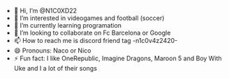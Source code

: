 - 👋 Hi, I’m @N1C0XD22
- 👀 I’m interested in videogames and football (soccer)
- 🌱 I’m currently learning programation
- 💞️ I’m looking to collaborate on Fc Barcelona or Google
- 📫 How to reach me is discord friend tag -n1c0v4z2420-
- 😄 Pronouns: Naco or Nico
- ⚡ Fun fact: I like OneRepublic, Imagine Dragons, Maroon 5 and Boy With Uke and I a lot of their songs 

<!---
N1C0XD22/N1C0XD22 is a ✨ special ✨ repository because its `README.md` (this file) appears on your GitHub profile.
You can click the Preview link to take a look at your changes.
--->
